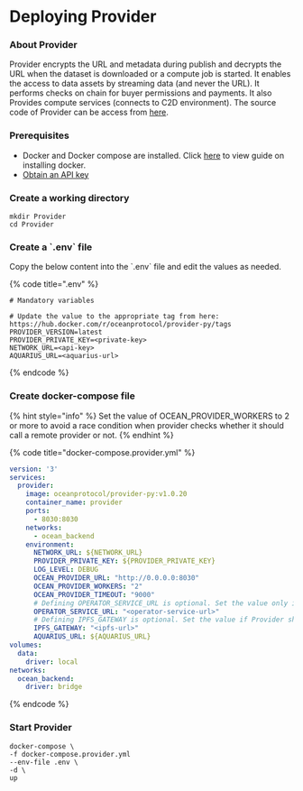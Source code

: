 # Deploying Provider

### About Provider

Provider encrypts the URL and metadata during publish and decrypts the URL when the dataset is downloaded or a compute job is started. It enables the access to data assets by streaming data (and never the URL). It performs checks on chain for buyer permissions and payments. It also Provides compute services (connects to C2D environment). The source code of Provider can be access from [here](https://github.com/oceanprotocol/provider).

### Prerequisites

* Docker and Docker compose are installed. Click [here](https://docs.docker.com/engine/install/) to view guide on installing docker.
* [Obtain an API key](../using-ocean-libraries/configuration.md#obtaining-api-key-for-ethereum-node-provider)

### Create a working directory

```
mkdir Provider
cd Provider
```

### Create a \`.env\` file

Copy the below content into the \`.env\` file and edit the values as needed.

{% code title=".env" %}
```
# Mandatory variables

# Update the value to the appropriate tag from here: https://hub.docker.com/r/oceanprotocol/provider-py/tags
PROVIDER_VERSION=latest
PROVIDER_PRIVATE_KEY=<private-key>
NETWORK_URL=<api-key>
AQUARIUS_URL=<aquarius-url>
```
{% endcode %}

### Create docker-compose file

{% hint style="info" %}
Set the value of OCEAN\_PROVIDER\_WORKERS to 2 or more to avoid a race condition when provider checks whether it should call a remote provider or not.
{% endhint %}

{% code title="docker-compose.provider.yml" %}
```yaml
version: '3'
services:
  provider:
    image: oceanprotocol/provider-py:v1.0.20
    container_name: provider
    ports:
      - 8030:8030
    networks:
      - ocean_backend
    environment:
      NETWORK_URL: ${NETWORK_URL}
      PROVIDER_PRIVATE_KEY: ${PROVIDER_PRIVATE_KEY}
      LOG_LEVEL: DEBUG
      OCEAN_PROVIDER_URL: "http://0.0.0.0:8030"
      OCEAN_PROVIDER_WORKERS: "2"
      OCEAN_PROVIDER_TIMEOUT: "9000"
      # Defining OPERATOR_SERVICE_URL is optional. Set the value only if Provider should support Compute-to-data. 
      OPERATOR_SERVICE_URL: "<operator-service-url>"
      # Defining IPFS_GATEWAY is optional. Set the value if Provider should support resolving IPFS urls. 
      IPFS_GATEWAY: "<ipfs-url>"
      AQUARIUS_URL: ${AQUARIUS_URL}
volumes:
  data:
    driver: local
networks:
  ocean_backend:
    driver: bridge
```
{% endcode %}

### Start Provider

```
docker-compose \
-f docker-compose.provider.yml
--env-file .env \
-d \
up
```
